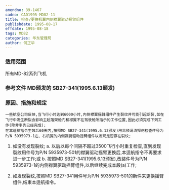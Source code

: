 ```yaml
---
amendno: 39-1467
cadno: CAD1995-MD82-11
title: 检查/更换机翼内侧襟翼驱动摇臂组件
publishdate: 1995-08-17
effdate: 1995-08-18
tags: MD82
categories: 华东管理局
author: 何正华
---
```


### 适用范围 
所有MD-82系列飞机

<!--more-->
### 参考文件    MD颁发的 SB27-341(1995.6.13颁发) 

### 原因、措施和规定 
    一些航空公司反映,当飞行小时达到6000小时,内侧襟翼摇臂组件产生裂纹并可能引起断裂,如在飞行中发生断裂会影响主起落架舱门和襟翼不在驾驶舱所指示的工作位置,因此必须完成下列工作(除非事先已经完成); 
    在本适航指令生效后60天内,按照MD SB27-341(1995.6.13颁发)用高频涡流探伤检查件号为P/N 5935973-1左、右机翼的内侧襟翼驱动摇臂组件以发现是否存在裂纹; 
1. 如没有发现裂纹; 
a. 以后以每个间隔不超过3500飞行小时重复检查,直到发现裂纹用件号为P/N 5935973-501的襟翼驱动摇臂更换后,本适航指令不再要求进一步工作;或 
b. 按照MD SB27-341(1995.6.13颁发),改装件号为P/N 5935973-1的内侧襟翼驱动摇臂组件,以后继续完成本段(a)工作; 

       
2. 如发现裂纹,按照MD SB27-341用件号为P/N 5935973-501的新件来更换摇臂组件,结束本适航指令。
